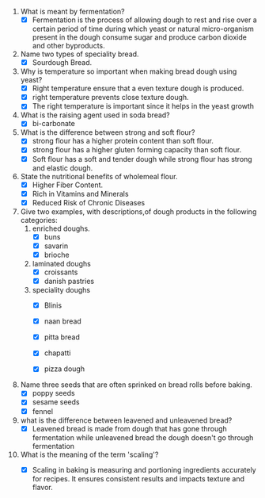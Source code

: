 1. What is meant by fermentation?
   - [x] Fermentation is the process of allowing dough to rest and rise over a certain period of time during which yeast or natural micro-organism present in the dough consume sugar and produce carbon dioxide and other byproducts.
2. Name two types of speciality bread.
   - [x] Sourdough Bread.
3. Why is temperature so important when making bread dough using yeast?
    - [x] Right temperature ensure that a even texture dough is produced.
    - [x] right temperature prevents close texture dough.
    - [x] The right temperature is important since it helps in the yeast growth

4. What is the raising agent used in soda bread?
    - [x] bi-carbonate

5. What is the difference between strong and soft flour?
   - [x] strong flour has a higher protein content than soft flour.
   - [x] strong flour has a higher gluten forming capacity than soft flour.
   - [x] Soft flour has a soft and tender dough  while strong flour has strong and elastic dough.
6. State the nutritional benefits of wholemeal flour.
   - [x] Higher Fiber Content.
   - [x] Rich in Vitamins and Minerals
   - [x] Reduced Risk of Chronic Diseases
7. Give two examples, with descriptions,of dough products in the following categories:
     1. enriched doughs.
        - [x] buns
        - [x] savarin
        - [x] brioche
     2. laminated doughs
        - [x] croissants
        - [x] danish pastries

     3. speciality doughs
        - [x] Blinis
        - [x] naan bread
        - [x] pitta bread
        - [x] chapatti
        - [x] pizza dough


8. Name three seeds that are often sprinked on bread rolls before baking.
    - [x] poppy seeds
    - [x] sesame seeds
    - [x] fennel

9.  what is the difference between leavened and unleavened bread?
    - [x] Leavened bread is made from dough that has gone through fermentation while unleavened bread the dough doesn't go through fermentation
10. What is the meaning of the term 'scaling'?
    - [x] Scaling in baking is measuring and portioning ingredients accurately for recipes. It ensures consistent results and impacts texture and flavor.



